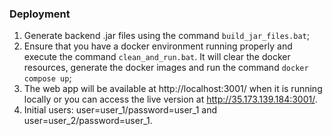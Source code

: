 ### Deployment

1) Generate backend .jar files using the command `build_jar_files.bat`;
2) Ensure that you have a docker environment running properly and execute the command `clean_and_run.bat`. It will clear the docker resources, generate the docker images and run the command `docker compose up`; 
3) The web app will be available at http://localhost:3001/ when it is running locally or you can access the live version at http://35.173.139.184:3001/. 
4) Initial users: user=user_1/password=user_1 and user=user_2/password=user_1.